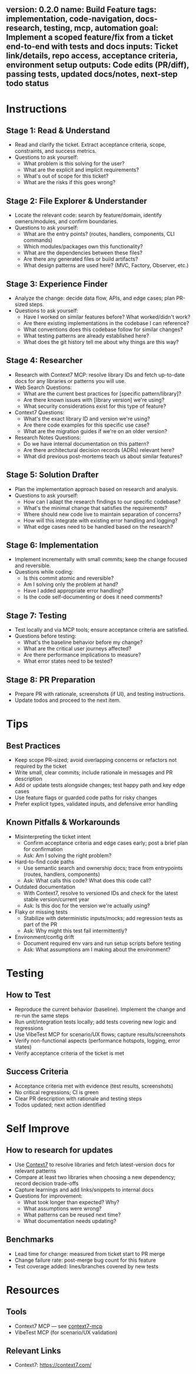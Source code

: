 version: 0.2.0
name: Build Feature
tags: implementation, code-navigation, docs-research, testing, mcp, automation
goal: Implement a scoped feature/fix from a ticket end-to-end with tests and docs
inputs: Ticket link/details, repo access, acceptance criteria, environment setup
outputs: Code edits (PR/diff), passing tests, updated docs/notes, next-step todo status
---

# Instructions

## Stage 1: Read & Understand
- Read and clarify the ticket. Extract acceptance criteria, scope, constraints, and success metrics.
- Questions to ask yourself:
  - What problem is this solving for the user?
  - What are the explicit and implicit requirements?
  - What's out of scope for this ticket?
  - What are the risks if this goes wrong?

## Stage 2: File Explorer & Understander
- Locate the relevant code: search by feature/domain, identify owners/modules, and confirm boundaries.
- Questions to ask yourself:
  - What are the entry points? (routes, handlers, components, CLI commands)
  - Which modules/packages own this functionality?
  - What are the dependencies between these files?
  - Are there any generated files or build artifacts?
  - What design patterns are used here? (MVC, Factory, Observer, etc.)

## Stage 3: Experience Finder
- Analyze the change: decide data flow, APIs, and edge cases; plan PR-sized steps.
- Questions to ask yourself:
  - Have I worked on similar features before? What worked/didn't work?
  - Are there existing implementations in the codebase I can reference?
  - What conventions does this codebase follow for similar changes?
  - What testing patterns are already established here?
  - What does the git history tell me about why things are this way?

## Stage 4: Researcher
- Research with Context7 MCP: resolve library IDs and fetch up-to-date docs for any libraries or patterns you will use.
- Web Search Questions:
  - What are the current best practices for [specific pattern/library]?
  - Are there known issues with [library version] we're using?
  - What security considerations exist for this type of feature?
- Context7 Questions:
  - What's the exact library ID and version we're using?
  - Are there code examples for this specific use case?
  - What are the migration guides if we're on an older version?
- Research Notes Questions:
  - Do we have internal documentation on this pattern?
  - Are there architectural decision records (ADRs) relevant here?
  - What did previous post-mortems teach us about similar features?

## Stage 5: Solution Drafter
- Plan the implementation approach based on research and analysis.
- Questions to ask yourself:
  - How can I adapt the research findings to our specific codebase?
  - What's the minimal change that satisfies the requirements?
  - Where should new code live to maintain separation of concerns?
  - How will this integrate with existing error handling and logging?
  - What edge cases need to be handled based on the research?

## Stage 6: Implementation
- Implement incrementally with small commits; keep the change focused and reversible.
- Questions while coding:
  - Is this commit atomic and reversible?
  - Am I solving only the problem at hand?
  - Have I added appropriate error handling?
  - Is the code self-documenting or does it need comments?

## Stage 7: Testing
- Test locally and via MCP tools; ensure acceptance criteria are satisfied.
- Questions before testing:
  - What's the baseline behavior before my change?
  - What are the critical user journeys affected?
  - Are there performance implications to measure?
  - What error states need to be tested?

## Stage 8: PR Preparation
- Prepare PR with rationale, screenshots (if UI), and testing instructions.
- Update todos and proceed to the next item.

# Tips
## Best Practices
- Keep scope PR-sized; avoid overlapping concerns or refactors not required by the ticket
- Write small, clear commits; include rationale in messages and PR description
- Add or update tests alongside changes; test happy path and key edge cases
- Use feature flags or guarded code paths for risky changes
- Prefer explicit types, validated inputs, and defensive error handling

## Known Pitfalls & Workarounds
- Misinterpreting the ticket intent
  - Confirm acceptance criteria and edge cases early; post a brief plan for confirmation
  - Ask: Am I solving the right problem?
- Hard-to-find code paths
  - Use semantic search and ownership docs; trace from entrypoints (routes, handlers, components)
  - Ask: What calls this code? What does this code call?
- Outdated documentation
  - With Context7, resolve to versioned IDs and check for the latest stable version/current year
  - Ask: Is this doc for the version we're actually using?
- Flaky or missing tests
  - Stabilize with deterministic inputs/mocks; add regression tests as part of the PR
  - Ask: Why might this test fail intermittently?
- Environment/config drift
  - Document required env vars and run setup scripts before testing
  - Ask: What assumptions am I making about the environment?

# Testing
## How to Test
- Reproduce the current behavior (baseline). Implement the change and re-run the same steps
- Run unit/integration tests locally; add tests covering new logic and regressions
- Use VibeTest MCP for scenario/UX flows; capture results/screenshots
- Verify non-functional aspects (performance hotspots, logging, error states)
- Verify acceptance criteria of the ticket is met

## Success Criteria
- Acceptance criteria met with evidence (test results, screenshots)
- No critical regressions; CI is green
- Clear PR description with rationale and testing steps
- Todos updated; next action identified

# Self Improve
## How to research for updates
- Use [Context7](https://context7.com/) to resolve libraries and fetch latest-version docs for relevant patterns
- Compare at least two libraries when choosing a new dependency; record decision trade-offs
- Capture learnings and add links/snippets to internal docs
- Questions for improvement:
  - What took longer than expected? Why?
  - What assumptions were wrong?
  - What patterns can be reused next time?
  - What documentation needs updating?

## Benchmarks
- Lead time for change: measured from ticket start to PR merge
- Change failure rate: post-merge bug count for this feature
- Test coverage added: lines/branches covered by new tests

# Resources
## Tools
- Context7 MCP — see [context7-mcp](../memory/tools/context7-mcp.md)
- VibeTest MCP (for scenario/UX validation)

## Relevant Links
- Context7: https://context7.com/

